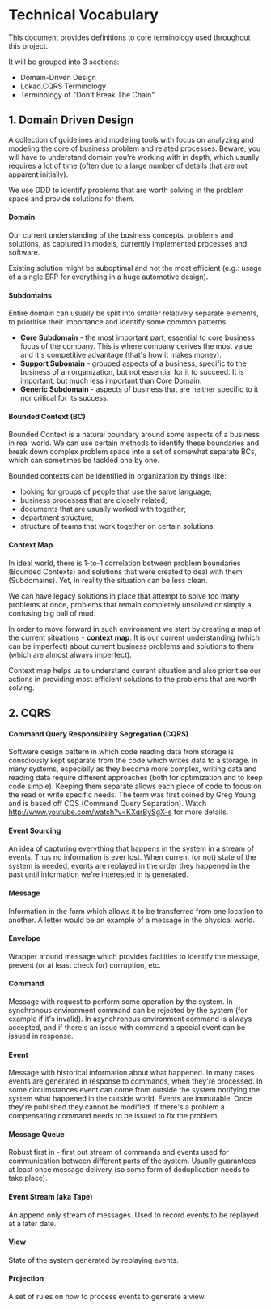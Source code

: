 # Technical Vocabulary

This document provides definitions to core terminology used throughout this project. 

It will be grouped into 3 sections:

* Domain-Driven Design
* Lokad.CQRS Terminology
* Terminology of "Don't Break The Chain"



## 1. Domain Driven Design

A collection of guidelines and modeling tools with focus on analyzing and modeling the core of business problem and related processes. Beware, you will have to understand domain you're working with in depth, which usually requires a lot of time (often due to a large number of details that are not apparent initially).

We use DDD to identify problems that are worth solving in the problem space and provide solutions for them.

#### Domain

Our current understanding of the business concepts, problems and solutions, as captured in models, currently implemented processes and software.

Existing solution might be suboptimal and not the most efficient (e.g.: usage of a single ERP for everything in a huge automotive design).

#### Subdomains


Entire domain can usually be split into smaller relatively separate elements, to prioritise their importance and identify some common patterns:

* **Core Subdomain** - the most important part, essential to core business focus of the company. This is where company derives the most value and it's competitive advantage (that's how it makes money).
* **Support Subomain** - grouped aspects of a business, specific to the business of an organization, but not essential for it to succeed. It is important, but much less important than Core Domain.
* **Generic Subdomain** - aspects of business that are neither specific to it nor critical for its success.


#### Bounded Context (BC)

Bounded Context is a natural boundary around some aspects of a business in real world. We can use certain methods to identify these boundaries and break down complex problem space into a set of somewhat separate BCs, which can sometimes be tackled one by one.

Bounded contexts can be identified in organization by things like:

* looking for groups of people that use the same language;
* business processes that are closely related;
* documents that are usually worked with together;
* department structure;
* structure of teams that work together on certain solutions.

#### Context Map

In ideal world, there is 1-to-1 correlation between problem boundaries (Bounded Contexts) and solutions that were created to deal with them (Subdomains). Yet, in reality the situation can be less clean. 

We can have legacy solutions in place that attempt to solve too many problems at once, problems that remain completely unsolved or simply a confusing big ball of mud.

In order to move forward in such environment we start by creating a map of the current situations - **context map**. It is our current understanding (which can be imperfect) about current business problems and solutions to them (which are almost always imperfect).

Context map helps us to understand current situation and also prioritise our actions in providing most efficient solutions to the problems that are worth solving.


## 2. CQRS

#### Command Query Responsibility Segregation (CQRS)

Software design pattern in which code reading data from storage is consciously kept separate from the code which writes data to a storage. In many systems, especially as they become more complex, writing data and reading data require different approaches (both for optimization and to keep code simple). Keeping them separate allows each piece of code to focus on the read or write specific needs. The term was first coined by Greg Young and is based off CQS (Command Query Separation). Watch http://www.youtube.com/watch?v=KXqrBySgX-s for more details.

#### Event Sourcing

An idea of capturing everything that happens in the system in a stream of events. Thus no information is ever lost. When current (or not) state of the system is needed, events are replayed in the order they happened in the past until information we're interested in is generated.

#### Message
Information in the form which allows it to be transferred from one location to another. A letter would be an example of a message in the physical world.

#### Envelope
Wrapper around message which provides facilities to identify the message, prevent (or at least check for) corruption, etc.

#### Command
Message with request to perform some operation by the system. In synchronous environment command can be rejected by the system (for example if it's invalid). In asynchronous environment command is always accepted, and if there's an issue with command a special event can be issued in response.

#### Event
Message with historical information about what happened. In many cases events are generated in response to commands, when they're processed. In some circumstances event can come from outside the system notifying the system what happened in the outside world. Events are immutable. Once they're published they cannot be modified. If there's a problem a compensating command needs to be issued to fix the problem.

#### Message Queue
Robust first in - first out stream of commands and events used for communication between different parts of the system. Usually guarantees at least once message delivery (so some form of deduplication needs to take place).

#### Event Stream (aka Tape)

An append only stream of messages. Used to record events to be replayed at a later date.

#### View
State of the system generated by replaying events.

#### Projection
A set of rules on how to process events to generate a view.